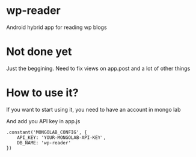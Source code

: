 # wp-reader
Android hybrid app for reading wp blogs


# Not done yet

Just the beggining. Need to fix views on app.post and a lot of other things

# How to use it?

If you want to start using it, you need to have an account in mongo lab

And add you API key in app.js

````
.constant('MONGOLAB_CONFIG', {
	API_KEY: 'YOUR-MONGOLAB-API-KEY',
	DB_NAME: 'wp-reader'
})
````


